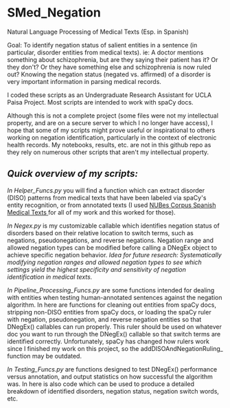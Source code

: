 # SMed_Negation
Natural Language Processing of Medical Texts (Esp. in Spanish)

Goal: To identify negation status of salient entities in a sentence (in particular, disorder entities from medical texts). ie: A doctor mentions something about schizophrenia, but are they saying their patient has it? Or they don't? Or they have something else and schizophrenia is now ruled out? Knowing the negation status (negated vs. affirmed) of a disorder is very important information in parsing medical records. 

I coded these scripts as an Undergraduate Research Assistant for UCLA Paisa Project. Most scripts are intended to work with spaCy docs.

Although this is not a complete project (some files were not my intellectual property, and are on a secure server to which I no longer have access), I hope that some of my scripts might prove useful or inspirational to others working on negation identification, particularly in the context of electronic health records. My notebooks, results, etc. are not in this github repo as they rely on numerous other scripts that aren't my intellectual property.

## _Quick overview of my scripts:_

_In Helper_Funcs.py_ you will find a function which can extract disorder (DISO) patterns from medical texts that have been labeled via spaCy's entity recognition, or from annotated texts (I used [NUBes Corpus Spanish Medical Texts ](https://github.com/Vicomtech/NUBes-negation-uncertainty-biomedical-corpus/tree/master/NUBes)for all of my work and this worked for those).

_In Negex.py_ is my customizable callable which identifies negation status of disorders based on their relative location to switch terms, such as negations, pseudonegations, and reverse negations. Negation range and allowed negation types can be modified before calling a DNegEx object to achieve specific negation behavior. _Idea for future research: Systematically modifying negation ranges and allowed negation types to see which settings yield the highest specificity and sensitivity of negation identification in medical texts._

_In Pipeline_Processing_Funcs.py_ are some functions intended for dealing with entities when testing human-annotated sentences against the negation algorithm. In here are functions for cleaning out entities from spaCy docs, stripping non-DISO entities from spaCy docs, or loading the spaCy ruler with negation, pseudonegation, and reverse negation entities so that DNegEx() callables can run properly. This ruler should be used on whatever doc you want to run through the DNegEx() callable so that switch terms are identified correctly. Unfortunately, spaCy has changed how rulers work since I finished my work on this project, so the addDISOAndNegationRuling_ function may be outdated.

_In Testing_Funcs.py_ are functions designed to test DNegEx() performance versus annotation, and output statistics on how successful the algorithm was. In here is also code which can be used to produce a detailed breakdown of identified disorders, negation status, negation switch words, etc. 



